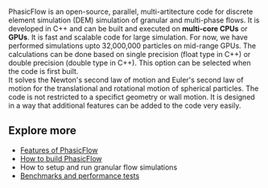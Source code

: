PhasicFlow is an open-source, parallel, multi-artitecture code for discrete element simulation (DEM) simulation of granular and multi-phase flows. It is developed in C++ and can be built and executed on **multi-core CPUs** or **GPUs**. It is fast and scalable code for large simulation. For now, we have performed simulations upto 32,000,000 particles on mid-range GPUs. The calculations can be done based on single precision (float type in C++) or double precision (double type in C++). This option can be selected when the code is first built.  
It solves the Newton's second law of motion and Euler's second law of motion for the translational and rotational motion of spherical particles. The code is not restricted to a specifict geometry or wall motion. It is designed in a way that additional features can be added to the code very easily.

## Explore more
* [Features of PhasicFlow](https://github.com/PhasicFlow/phasicFlow/wiki/Features-of-PhasicFlow)
* [How to build PhasicFlow](https://github.com/PhasicFlow/phasicFlow/wiki/How-to-Build-PhasicFlow)
* How to setup and run granular flow simulations
* [Benchmarks and performance tests](https://github.com/PhasicFlow/phasicFlow/wiki/Performance-of-phasicFlow)



